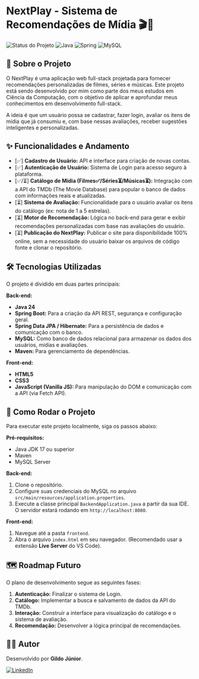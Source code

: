 # NextPlay - Sistema de Recomendações de Mídia 🎬🎵

![Status do Projeto](https://img.shields.io/badge/status-em%20desenvolvimento-blue)
![Java](https://img.shields.io/badge/Java-ED8B00?style=for-the-badge&logo=openjdk&logoColor=white)
![Spring](https://img.shields.io/badge/Spring-6DB33F?style=for-the-badge&logo=spring&logoColor=white)
![MySQL](https://img.shields.io/badge/MySQL-005C84?style=for-the-badge&logo=mysql&logoColor=white)

## 📖 Sobre o Projeto

O NextPlay é uma aplicação web full-stack projetada para fornecer recomendações personalizadas de filmes, séries e músicas. Este projeto está sendo desenvolvido por mim como parte dos meus estudos em Ciência da Computação, com o objetivo de aplicar e aprofundar meus conhecimentos em desenvolvimento full-stack.

A ideia é que um usuário possa se cadastrar, fazer login, avaliar os itens de mídia que já consumiu e, com base nessas avaliações, receber sugestões inteligentes e personalizadas.

## ✨ Funcionalidades e Andamento

-   [✅] **Cadastro de Usuário:** API e interface para criação de novas contas.
-   [✅] **Autenticação de Usuário:** Sistema de Login para acesso seguro à plataforma.
-   [✅/⏳] **Catálogo de Mídia (Filmes✅/Séries⏳/Músicas⏳):** Integração com a API do TMDb (The Movie Database) para popular o banco de dados com informações reais e atualizadas.
-   [⏳] **Sistema de Avaliação:** Funcionalidade para o usuário avaliar os itens do catálogo (ex: nota de 1 a 5 estrelas).
-   [⏳] **Motor de Recomendação:** Lógica no back-end para gerar e exibir recomendações personalizadas com base nas avaliações do usuário.
-   [⏳] **Publicação do NextPlay:** Publicar o site para disponibilidade 100% online, sem a necessidade do usuário baixar os arquivos de código fonte e clonar o repositório.

## 🛠️ Tecnologias Utilizadas

O projeto é dividido em duas partes principais:

**Back-end:**
* **Java 24**
* **Spring Boot:** Para a criação da API REST, segurança e configuração geral.
* **Spring Data JPA / Hibernate:** Para a persistência de dados e comunicação com o banco.
* **MySQL:** Como banco de dados relacional para armazenar os dados dos usuários, mídias e avaliações.
* **Maven:** Para gerenciamento de dependências.

**Front-end:**
* **HTML5**
* **CSS3**
* **JavaScript (Vanilla JS):** Para manipulação do DOM e comunicação com a API (via Fetch API).

## 🚀 Como Rodar o Projeto

Para executar este projeto localmente, siga os passos abaixo:

**Pré-requisitos:**
* Java JDK 17 ou superior
* Maven
* MySQL Server

**Back-end:**
1.  Clone o repositório.
2.  Configure suas credenciais do MySQL no arquivo `src/main/resources/application.properties`.
3.  Execute a classe principal `BackendApplication.java` a partir da sua IDE. O servidor estará rodando em `http://localhost:8080`.

**Front-end:**
1.  Navegue até a pasta `frontend`.
2.  Abra o arquivo `index.html` em seu navegador. (Recomendado usar a extensão **Live Server** do VS Code).

## 🗺️ Roadmap Futuro

O plano de desenvolvimento segue as seguintes fases:
1.  **Autenticação:** Finalizar o sistema de Login.
2.  **Catálogo:** Implementar a busca e salvamento de dados da API do TMDb.
3.  **Interação:** Construir a interface para visualização do catálogo e o sistema de avaliação.
4.  **Recomendação:** Desenvolver a lógica principal de recomendações.

## 👨‍💻 Autor

Desenvolvido por **Gildo Júnior**.

[![LinkedIn](https://img.shields.io/badge/LinkedIn-0077B5?style=for-the-badge&logo=linkedin&logoColor=white)](https://linkedin.com/in/gildojuniorab)